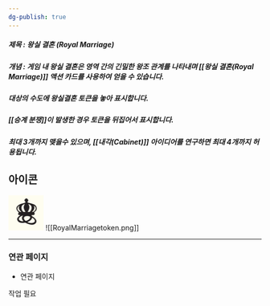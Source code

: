 ```yaml
---
dg-publish: true
---
```

##### 제목 : 왕실 결혼 (Royal Marriage)
##### 개념 : 게임 내 왕실 결혼은 영역 간의 긴밀한 왕조 관계를 나타내며 [[왕실 결혼(Royal Marriage)]] 액션 카드를 사용하여 얻을 수 있습니다. 
##### 대상의 수도에 왕실결혼 토큰을 놓아 표시합니다.
##### [[승계 분쟁]]이 발생한 경우 토큰을 뒤집어서 표시합니다.
##### 최대 3개까지 맺을수 있으며, [[내각(Cabinet)]] 아이디어를 연구하면 최대 4개까지 허용됩니다.

## 아이콘
<img src="\Assets\RoyalMarriagetoken.png"/>
![[RoyalMarriagetoken.png]]

--- 

### 연관 페이지
- 연관 페이지

작업 필요
